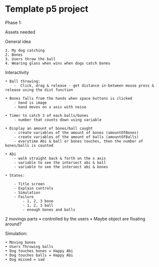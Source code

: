 # Template p5 project

Phase 1:

Assets needed

General idea

	1. My dog catching 
	2. Bones
	3. Users throw the ball
	4. Wearing glass when wins when dogs catch bones
     
	
Interactivity

	• Ball throwing:    
        -  Click, drag & release - get distance in-between mouse press & release using the dist function 

    • Bones falls from the hands when space buttons is clicked
        - hand is image 
        - hand moves on x axis with noise

    • Timer to catch 3 of each balls/bones
        - number that counts down using variable

    • Display an amount of bones/ball caught
        - create variables of the amount of bones (amountOfBones)
        - create variables of the amount of balls (amountOfBalls)
        - everytime Abi & ball or bones touches, then the number of bones/balls is counted

    • Abi
        - walk straight back & forth on the x axis
        - variable to see the intersect abi & ball
        - variable to see the intersect abi & bones

    • States:

        - Title screen
        - Explain controls 
        - Simulation
        - Failure
            - 1, 2, 3 bone
            - 1, 2, 3 ball
            - enough bones and balls


2 movings parts 
	• controlled by the users
	• Maybe object are floating around?

	
Simulation:

	• Moving bones
	• Users Throwing balls
	• Dog touches bones = Happy Abi
	• Dog touches balls = Happy Abi
	• Dog missed = sad 

